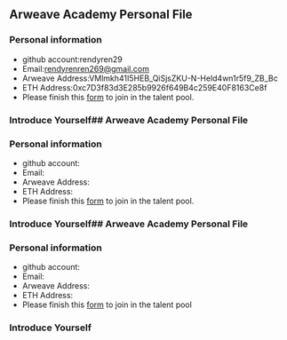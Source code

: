 ## Arweave Academy Personal File

### Personal information

- github account:rendyren29
- Email:rendyrenren269@gmail.com
- Arweave Address:VMlmkh41I5HEB_QiSjsZKU-N-Held4wn1r5f9_ZB_Bc
- ETH Address:0xc7D3f83d3E285b9926f649B4c259E40F8163Ce8f
- Please finish this [form](https://docs.google.com/forms/d/e/1FAIpQLSfWA5fIIcBgmRppm3jNz5vmf9Mai_QMVil-2pO4r7YKn_Zhtw/viewform?usp=sf_link) to join in the talent pool.

### Introduce Yourself## Arweave Academy Personal File

### Personal information

- github account:
- Email:
- Arweave Address:
- ETH Address:
- Please finish this [form](https://docs.google.com/forms/d/e/1FAIpQLSfWA5fIIcBgmRppm3jNz5vmf9Mai_QMVil-2pO4r7YKn_Zhtw/viewform?usp=sf_link) to join in the talent pool.

### Introduce Yourself## Arweave Academy Personal File

### Personal information

- github account:
- Email:
- Arweave Address:
- ETH Address:
- Please finish this [form](https://docs.google.com/forms/d/e/1FAIpQLSfWA5fIIcBgmRppm3jNz5vmf9Mai_QMVil-2pO4r7YKn_Zhtw/viewform?usp=sf_link) to join in the talent pool
### Introduce Yourself
